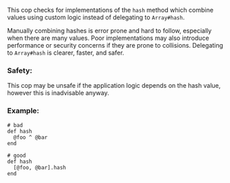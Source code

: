 This cop checks for implementations of the `hash` method which combine
values using custom logic instead of delegating to `Array#hash`.

Manually combining hashes is error prone and hard to follow, especially
when there are many values. Poor implementations may also introduce
performance or security concerns if they are prone to collisions.
Delegating to `Array#hash` is clearer, faster, and safer.

### Safety:

This cop may be unsafe if the application logic depends on the hash
value, however this is inadvisable anyway.

### Example:

    # bad
    def hash
      @foo ^ @bar
    end

    # good
    def hash
      [@foo, @bar].hash
    end